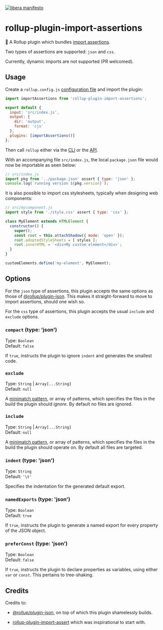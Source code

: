 [![libera manifesto](https://img.shields.io/badge/libera-manifesto-lightgrey.svg)](https://liberamanifesto.com)

# rollup-plugin-import-assertions

🍣 A Rollup plugin which bundles [import assertions](https://github.com/tc39/proposal-import-assertions).

Two types of assertions are supported: `json` and `css`.

Currently, dynamic imports are not supported (PR welcomed).

## Usage

Create a `rollup.config.js` [configuration file](https://www.rollupjs.org/guide/en/#configuration-files) and import the plugin:

```js
import importAssertions from 'rollup-plugin-import-assertions';

export default {
  input: 'src/index.js',
  output: {
    dir: 'output',
    format: 'cjs'
  },
  plugins: [importAssertions()]
};
```

Then call `rollup` either via the [CLI](https://www.rollupjs.org/guide/en/#command-line-reference) or the [API](https://www.rollupjs.org/guide/en/#javascript-api).

With an accompanying file `src/index.js`, the local `package.json` file would now be importable as seen below:

```js
// src/index.js
import pkg from '../package.json' assert { type: 'json' };
console.log(`running version ${pkg.version}`);
```

It is also possible to import css stylesheets, typically when designing web components:

```js
// src/mycomponent.js
import style from './style.css' assert { type: 'css' };

class MyElement extends HTMLElement {
  constructor() {
    super();
    const root = this.attachShadow({ mode: 'open' });
    root.adoptedStyleSheets = [ styles ];
    root.innerHTML = `<div>My custom element</div>`;
  }
}

customElements.define('my-element', MyElement);
```

## Options

For the `json` type of assertions, this plugin accepts the same options
as those of [@rollup/plugin-json](https://github.com/rollup/plugins/tree/master/packages/json/).
This makes it straight-forward to move to import assertions, should one wish so.

For the `css` type of assertions, this plugin accepts the usual `include` and `exclude` options.

### `compact` (type: 'json')

Type: `Boolean`<br>
Default: `false`

If `true`, instructs the plugin to ignore `indent` and generates the smallest code.

### `exclude`

Type: `String` | `Array[...String]`<br>
Default: `null`

A [minimatch pattern](https://github.com/isaacs/minimatch), or array of patterns, which specifies the files in the build the plugin should _ignore_. By default no files are ignored.

### `include`

Type: `String` | `Array[...String]`<br>
Default: `null`

A [minimatch pattern](https://github.com/isaacs/minimatch), or array of patterns, which specifies the files in the build the plugin should operate on. By default all files are targeted.

### `indent` (type: 'json')

Type: `String`<br>
Default: `'\t'`

Specifies the indentation for the generated default export.

### `namedExports` (type: 'json')

Type: `Boolean`<br>
Default: `true`

If `true`, instructs the plugin to generate a named export for every property of the JSON object.

### `preferConst` (type: 'json')

Type: `Boolean`<br>
Default: `false`

If `true`, instructs the plugin to declare properties as variables, using either `var` or `const`. This pertains to tree-shaking.

## Credits

Credits to:

- [@rollup/plugin-json](https://github.com/rollup/plugins/tree/master/packages/json/),
on top of which this plugin shamelessly builds.

- [rollup-plugin-import-assert](https://github.com/calebdwilliams/rollup-plugin-import-assert) which was inspirational to start with.
